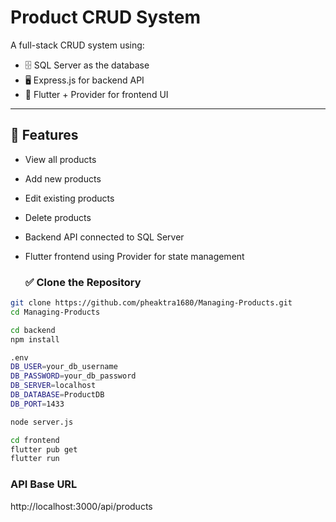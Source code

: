 # Product CRUD System

A full-stack CRUD system using:
- 🗄️ SQL Server as the database  
- 🖥️ Express.js for backend API  
- 📱 Flutter + Provider for frontend UI  

---

## 🚀 Features

- View all products
- Add new products
- Edit existing products
- Delete products
- Backend API connected to SQL Server
- Flutter frontend using Provider for state management

  ### ✅ Clone the Repository

```bash
git clone https://github.com/pheaktra1680/Managing-Products.git
cd Managing-Products

cd backend
npm install

.env
DB_USER=your_db_username
DB_PASSWORD=your_db_password
DB_SERVER=localhost
DB_DATABASE=ProductDB
DB_PORT=1433

node server.js

cd frontend
flutter pub get
flutter run

```
### API Base URL

http://localhost:3000/api/products


